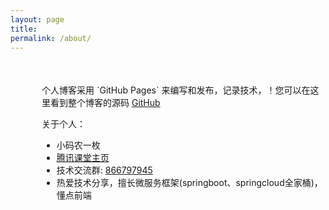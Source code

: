 ```yaml
---
layout: page
title: 
permalink: /about/
---
```




<div style="margin-top:50px;padding-left:50px;">
   个人博客采用 `GitHub Pages` 来编写和发布，记录技术，！您可以在这里看到整个博客的源码 <a href="https://github.com/chaojunma/chaojunma.github.io">GitHub</a>
   <p>
 	关于个人：
	<ul>
	    <li>小码农一枚</li>
	    <li><a href="https://mming.ke.qq.com/">腾讯课堂主页</a></li>
	    <li>技术交流群: <a href="tencent://VisitPublicGroup/?subcmd=VisitPublicGroup&amp;param=7B22457874506172616D223A7B226170704964223A2230227D2C2267726F757055696E223A3836363739373934352C2276697369746F72223A317D&amp;fuin=171851697">866797945</a></li>
	    <li>热爱技术分享，擅长微服务框架(springboot、springcloud全家桶)，懂点前端</li>
	</ul>
   </p>
</div>



